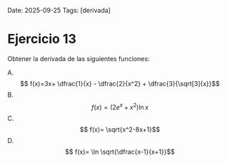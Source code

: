 Date: 2025-09-25
Tags: [derivada]

# Ejercicio 13

 
Obtener la derivada de las siguientes funciones:

A.   $$ f(x)=3x+ \dfrac{1}{x} - \dfrac{2}{x^2} + \dfrac{3}{\sqrt[3]{x}}$$ 
B.   $$ f(x)=  \left( 2e^x+x^2 \right) \ln  x$$ 
C.   $$ f(x)=  \sqrt{x^2-8x+1}$$ 
D.   $$ f(x)=  \ln \sqrt{\dfrac{x-1}{x+1}}$$ 
